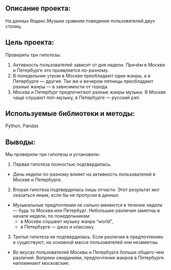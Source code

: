 ## Описание проекта: 

На данных Яндекс.Музыки сравним поведение пользователей двух столиц.

## Цель проекта:

Проверить три гипотезы:

1. Активность пользователей зависит от дня недели. Причём в Москве и Петербурге это проявляется по-разному.
2. В понедельник утром в Москве преобладают одни жанры, а в Петербурге — другие. Так же и вечером пятницы преобладают разные жанры — в зависимости от города.
3. Москва и Петербург предпочитают разные жанры музыки. В Москве чаще слушают поп-музыку, в Петербурге — русский рэп.

## Используемые библиотеки и методы:

Python, 
Pandas

## Выводы:
Мы проверили три гипотезы и установили:

1. Первая гипотеза полностью подтвердилась.
* День недели по-разному влияет на активность пользователей в Москве и Петербурге.

2. Вторая гипотеза подтвердилась лишь отчасти. Этот результат мог оказаться иным, если бы не пропуски в данных.
* Музыкальные предпочтения не сильно меняются в течение недели — будь то Москва или Петербург. Небольшие различия заметны в начале недели, по понедельникам:
  * в Москве слушают музыку жанра “world”,
  * в Петербурге — джаз и классику.

3. Третья гипотеза не подтвердилась. Если различия в предпочтениях и существуют, на основной массе пользователей они незаметны.
* Во вкусах пользователей Москвы и Петербурга больше общего чем различий. Вопреки ожиданиям, предпочтения жанров в Петербурге напоминают московские.
